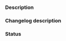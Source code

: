 <!-- Thank you for your contribution! -->

### Description
<!-- Provide a brief description of the PR's purpose here. -->

### Changelog description
<!-- Provide a brief single sentence for the changelog. -->

### Status
<!-- Please, add tests and documentation for your contribution. -->
